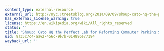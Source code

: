 ```yaml
---
content_type: external-resource
external_url: http://nyc.streetsblog.org/2010/09/09/shoup-cato-hq-the-perfect-lab-for-reforming-commuter-parking-subsidies/
has_external_license_warning: true
license: https://en.wikipedia.org/wiki/All_rights_reserved
status: ''
title: 'Shoup: Cato HQ the Perfect Lab for Reforming Commuter Parking Subsidies'
uid: 9a35c7c4-aa62-456c-9b7b-014895e77194
wayback_url: ''
---
```

